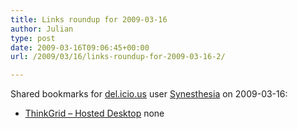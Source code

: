 ```yaml
---
title: Links roundup for 2009-03-16
author: Julian
type: post
date: 2009-03-16T09:06:45+00:00
url: /2009/03/16/links-roundup-for-2009-03-16-2/

---
```

Shared bookmarks for [del.icio.us][1] user [Synesthesia][2] on 2009-03-16:

  * [ThinkGrid &#8211; Hosted Desktop][3] 
    none</li> </ul>

 [1]: http://del.icio.us/
 [2]: http://del.icio.us/synesthesia
 [3]: http://www.thinkgrid.co.uk/landing/hostdedesktops.html?gclid=CJPIy4X3ppkCFQ6wQwodVzJPpg